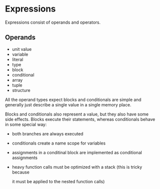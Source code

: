 # Expressions

Expressions consist of operands and operators.

## Operands

* unit value
* variable
* literal
* type
* block
* conditional
* array
* tuple
* structure

All the operand types expect blocks and conditionals are simple and generally just describe a single value in a single memory place.

Blocks and conditionals also represent a value, but they also have some side effects. Blocks execute their statements, whereas conditionals behave in some special way:

* both branches are always executed
* conditionals create a name scope for variables
* assignments in a conditinal block are implemented as conditional assignments
* heavy function calls must be optimized with a stack \(this is tricky because

  it must be applied to the nested function calls\)

